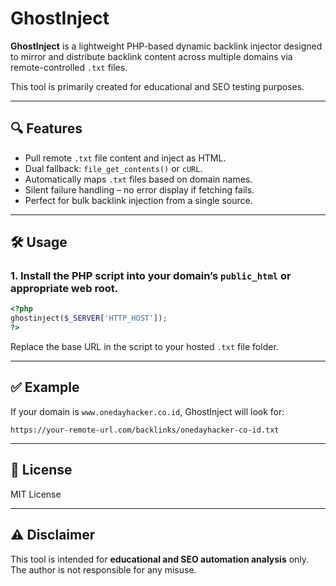 # GhostInject

**GhostInject** is a lightweight PHP-based dynamic backlink injector designed to mirror and distribute backlink content across multiple domains via remote-controlled `.txt` files.

This tool is primarily created for educational and SEO testing purposes.

---

## 🔍 Features

- Pull remote `.txt` file content and inject as HTML.
- Dual fallback: `file_get_contents()` or `cURL`.
- Automatically maps `.txt` files based on domain names.
- Silent failure handling – no error display if fetching fails.
- Perfect for bulk backlink injection from a single source.

---

## 🛠️ Usage

### 1. Install the PHP script into your domain’s `public_html` or appropriate web root.

```php
<?php
ghostinject($_SERVER['HTTP_HOST']);
?>
```

Replace the base URL in the script to your hosted `.txt` file folder.

---

## ✅ Example

If your domain is `www.onedayhacker.co.id`, GhostInject will look for:

```
https://your-remote-url.com/backlinks/onedayhacker-co-id.txt
```

---

## 📜 License

MIT License

---

## ⚠️ Disclaimer

This tool is intended for **educational and SEO automation analysis** only. The author is not responsible for any misuse.
